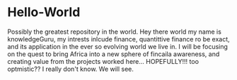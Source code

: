 # Hello-World
Possibly the greatest repository in the world. 
Hey there world my name is knowledgeGuru, my intrests inlcude finance, quantittive finance ro be exact, and its application in the ever so evolving world we live in.
I will be focusing on the quest to bring Africa into a new sphere of fincaila awareness, and creating value from the projects worked here... HOPEFULLY!!! too optmistic?? I really don't know. We will see.

